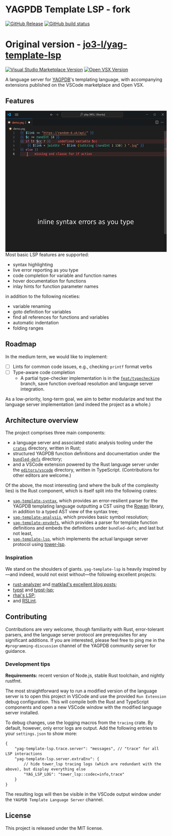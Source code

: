 # YAGPDB Template LSP - fork

<a href="https://github.com/YAGPDB-Tools/yag-template-lsp/releases/latest"><img src="https://img.shields.io/github/v/release/YAGPDB-Tools/yag-template-lsp?style=for-the-badge&color=1f6feb" alt="GitHub Release"></a>
<a href="https://github.com/YAGPDB-Tools/yag-template-lsp/actions"><img src="https://img.shields.io/github/actions/workflow/status/YAGPDB-Tools/yag-template-lsp/ci.yml?style=for-the-badge" alt="GitHub build status"></a>

# Original version - [jo3-l/yag-template-lsp](https://github.com/jo3-l/yag-template-lsp)

<a href="https://marketplace.visualstudio.com/items?itemName=jo3-l.yag-template-lsp"><img src="https://img.shields.io/visual-studio-marketplace/v/jo3-l.yag-template-lsp?style=for-the-badge&label=VSCode" alt="Visual Studio Marketplace Version"></a>
<a href="https://open-vsx.org/extension/jo3-l/yag-template-lsp"><img src="https://img.shields.io/open-vsx/v/jo3-l/yag-template-lsp?style=for-the-badge&color=blue" alt="Open VSX Version"></a>

A language server for [YAGPDB](https://yagpdb.xyz)'s templating language, with accompanying extensions published on the
VSCode marketplace and Open VSX.

## Features

<img align="right" src="./assets/feature_slideshow.gif" height="440" alt="Highlighted feature slideshow" />

Most basic LSP features are supported:

- syntax highlighting
- live error reporting as you type
- code completion for variable and function names
- hover documentation for functions
- inlay hints for function parameter names

in addition to the following niceties:

- variable renaming
- goto definition for variables
- find all references for functions and variables
- automatic indentation
- folding ranges

## Roadmap

In the medium term, we would like to implement:

- [ ] Lints for common code issues, e.g., checking `printf` format verbs
- [ ] Type-aware code completion
  - A partial type-checker implementation is in the [`feat/typechecking`][typeck-branch] branch,
    save function overload resolution and language server integration.

As a low-priority, long-term goal, we aim to better modularize and test the language server implementation (and indeed
the project as a whole.)

[typeck-branch]: https://github.com/YAGPDB-Tools/yag-template-lsp/tree/feat/typechecking

## Architecture overview

The project comprises three main components:

- a language server and associated static analysis tooling under the [`crates`][crates-dir] directory, written in Rust;
- structured YAGPDB function definitions and documentation under the [`bundled-defs`][bundled-defs-dir] directory;
- and a VSCode extension powered by the Rust language server under the [`editors/vscode`][editors-vscode-dir] directory,
  written in TypeScript. (Contributions for other editors are welcome.)

Of the above, the most interesting (and where the bulk of the complexity lies) is the Rust component, which is itself
split into the following crates:

- [`yag-template-syntax`][syntax-crate-dir], which provides an error-resilient parser for the YAGPDB templating language
  outputting a CST using the [Rowan](https://github.com/rust-analyzer/rowan) library, in addition to a typed AST view of
  the syntax tree;
- [`yag-template-analysis`][analysis-crate-dir], which provides basic symbol resolution;
- [`yag-template-envdefs`][envdefs-crate-dir], which provides a parser for template function definitions and embeds
  the definitions under `bundled-defs`; and last but not least,
- [`yag-template-lsp`][lsp-crate-dir], which implements the actual language server protocol
  using [tower-lsp](https://github.com/ebkalderon/tower-lsp).

[crates-dir]: https://github.com/YAGPDB-Tools/yag-template-lsp/tree/main/crates/
[bundled-defs-dir]: https://github.com/YAGPDB-Tools/yag-template-lsp/tree/main/bundled-defs/README.md
[syntax-crate-dir]: https://github.com/YAGPDB-Tools/yag-template-lsp/tree/main/crates/yag-template-syntax
[analysis-crate-dir]: https://github.com/YAGPDB-Tools/yag-template-lsp/tree/main/crates/yag-template-analysis
[envdefs-crate-dir]: https://github.com/YAGPDB-Tools/yag-template-lsp/tree/main/crates/yag-template-envdefs
[lsp-crate-dir]: https://github.com/YAGPDB-Tools/yag-template-lsp/tree/main/crates/yag-template-lsp
[editors-vscode-dir]: https://github.com/YAGPDB-Tools/yag-template-lsp/tree/main/editors/vscode

### Inspiration

We stand on the shoulders of giants. `yag-template-lsp` is heavily inspired by—and indeed, would not exist without—the
following excellent projects:

- [rust-analyzer](https://github.com/rust-lang/rust-analyzer) and [matklad's excellent blog
  posts](https://matklad.github.io/);
- [typst](https://github.com/typst/typst) and [typst-lsp](https://github.com/nvarner/typst-lsp);
- [rhai's LSP](https://github.com/rhaiscript/lsp);
- and [RSLint](https://github.com/rslint/rslint).

## Contributing

Contributions are very welcome, though familiarity with Rust, error-tolerant parsers, and the language server protocol
are prerequisites for any significant additions. If you are interested, please feel free to ping me in the
`#programming-discussion` channel of the YAGPDB community server for guidance.

### Development tips

**Requirements:** recent version of Node.js, stable Rust toolchain, and nightly rustfmt.

The most straightforward way to run a modified version of the language server is to open this project in VSCode and use
the provided `Run Extension` debug configuration. This will compile both the Rust and TypeScript components and open a
new VSCode window with the modified language server installed.

To debug changes, use the logging macros from the `tracing` crate. By default, however, only error logs are output. Add
the following entries to your `settings.json` to show more:

```jsonc
{
	"yag-template-lsp.trace.server": "messages", // "trace" for all LSP interactions
	"yag-template-lsp.server.extraEnv": {
		// hide tower_lsp tracing logs (which are redundant with the above), but display everything else
		"YAG_LSP_LOG": "tower_lsp::codec=info,trace"
	}
}
```

The resulting logs will then be visible in the VSCode output window under the `YAGPDB Template Language Server` channel.

## License

This project is released under the MIT license.
